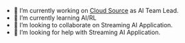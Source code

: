 <!--
**tharhtetsan/tharhtetsan** is a ✨ _special_ ✨ repository because its `README.md` (this file) appears on your GitHub profile.
Here are some ideas to get you started:
 -->

- 🔭 I’m currently working on [Cloud Source](https://www.cloudsource.co.jp/) as AI Team Lead. 
- 🌱 I’m currently learning AI/RL
- 👯 I’m looking to collaborate on Streaming AI Application.
- 🤔 I’m looking for help with Streaming AI Application.
 
